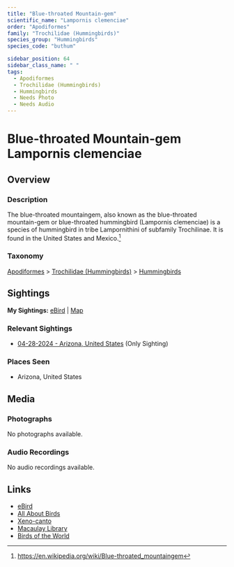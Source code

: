 ```yaml
---
title: "Blue-throated Mountain-gem"
scientific_name: "Lampornis clemenciae"
order: "Apodiformes"
family: "Trochilidae (Hummingbirds)"
species_group: "Hummingbirds"
species_code: "buthum"

sidebar_position: 64
sidebar_class_name: " "
tags: 
  - Apodiformes
  - Trochilidae (Hummingbirds)
  - Hummingbirds
  - Needs Photo
  - Needs Audio
---
```


# Blue-throated Mountain-gem <span className='sci_name'>Lampornis clemenciae</span>

## Overview

### Description
The blue-throated mountaingem, also known as the blue-throated mountain-gem or blue-throated hummingbird (Lampornis clemenciae) is a species of hummingbird in tribe Lampornithini of subfamily Trochilinae. It is found in the United States and Mexico.[^1]

[^1]: https://en.wikipedia.org/wiki/Blue-throated_mountaingem

### Taxonomy
[Apodiformes](/tags/apodiformes) > [Trochilidae (Hummingbirds)](/tags/trochilidae-hummingbirds) > [Hummingbirds](/tags/hummingbirds)


## Sightings

**My Sightings:** [eBird](https://ebird.org/lifelist?r=world&time=life&spp=buthum) | [Map](/map?species_code=buthum)

### Relevant Sightings

* [04-28-2024 - Arizona, United States](https://ebird.org/checklist/S170824770) (Only Sighting)

### Places Seen

* Arizona, United States



## Media
### Photographs
No photographs available.

### Audio Recordings
No audio recordings available.

## Links
* [eBird](https://ebird.org/species/buthum) 
* [All About Birds](https://www.allaboutbirds.org/guide/buthum) 
* [Xeno-canto](https://www.xeno-canto.org/species/lampornis-clemenciae) 
* [Macaulay Library](https://search.macaulaylibrary.org/catalog?taxonCode=buthum&sort=rating_rank_desc)
* [Birds of the World](https://birdsoftheworld.org/bow/species/buthum)
